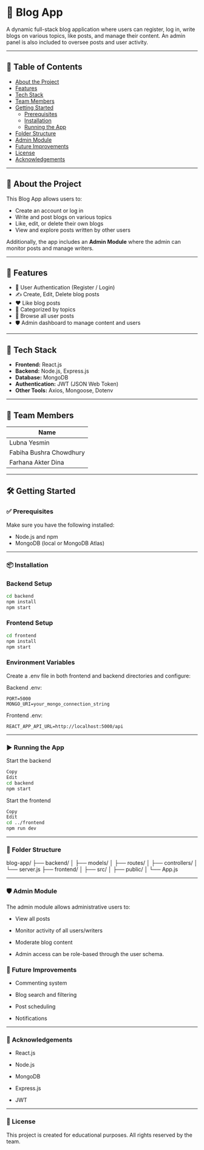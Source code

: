 

# 📝 Blog App

A dynamic full-stack blog application where users can register, log in, write blogs on various topics, like posts, and manage their content. An admin panel is also included to oversee posts and user activity.

---

## 📌 Table of Contents

- [About the Project](#about-the-project)
- [Features](#features)
- [Tech Stack](#tech-stack)
- [Team Members](#team-members)
- [Getting Started](#getting-started)
  - [Prerequisites](#prerequisites)
  - [Installation](#installation)
  - [Running the App](#running-the-app)
- [Folder Structure](#folder-structure)
- [Admin Module](#admin-module)
- [Future Improvements](#future-improvements)
- [License](#license)
- [Acknowledgements](#acknowledgements)

---

## 📖 About the Project

This Blog App allows users to:

- Create an account or log in
- Write and post blogs on various topics
- Like, edit, or delete their own blogs
- View and explore posts written by other users

Additionally, the app includes an **Admin Module** where the admin can monitor posts and manage writers.

---

## 🚀 Features

- 🔐 User Authentication (Register / Login)
- ✍️ Create, Edit, Delete blog posts
- ❤️ Like blog posts
- 🧵 Categorized by topics
- 🔎 Browse all user posts
- 🛡️ Admin dashboard to manage content and users

---

## 🧰 Tech Stack

- **Frontend:** React.js 
- **Backend:** Node.js, Express.js
- **Database:** MongoDB
- **Authentication:** JWT (JSON Web Token)
- **Other Tools:** Axios, Mongoose, Dotenv

---

## 👥 Team Members

| Name                      |
|---------------------------|
| Lubna Yesmin              |
| Fabiha Bushra Chowdhury  | 
| Farhana Akter Dina       | 

---

## 🛠️ Getting Started

### ✅ Prerequisites

Make sure you have the following installed:

- Node.js and npm
- MongoDB (local or MongoDB Atlas)

---

### 📦 Installation


### Backend Setup

```bash
cd backend
npm install
npm start
```

### Frontend Setup

``` bash
cd frontend
npm install
npm start
```

### Environment Variables

Create a .env file in both frontend and backend directories and configure:

Backend .env:
```env
PORT=5000
MONGO_URI=your_mongo_connection_string
```
Frontend .env:
```env
REACT_APP_API_URL=http://localhost:5000/api
```
---
### ▶️ Running the App
Start the backend

```bash
Copy
Edit
cd backend
npm start
```
Start the frontend

```bash
Copy
Edit
cd ../frontend
npm run dev
```
---

### 📂 Folder Structure

blog-app/
├── backend/
│   ├── models/
│   ├── routes/
│   ├── controllers/
│   └── server.js
├── frontend/
│   ├── src/
│   ├── public/
│   └── App.js

---
### 🛡️ Admin Module
The admin module allows administrative users to:

* View all posts

* Monitor activity of all users/writers

* Moderate blog content

* Admin access can be role-based through the user schema.

### 🚧 Future Improvements


* Commenting system

* Blog search and filtering

* Post scheduling

* Notifications

---
### 🙌 Acknowledgements
* React.js

* Node.js

* MongoDB

* Express.js

* JWT
---
### 📄 License
This project is created for educational purposes. All rights reserved by the team.
